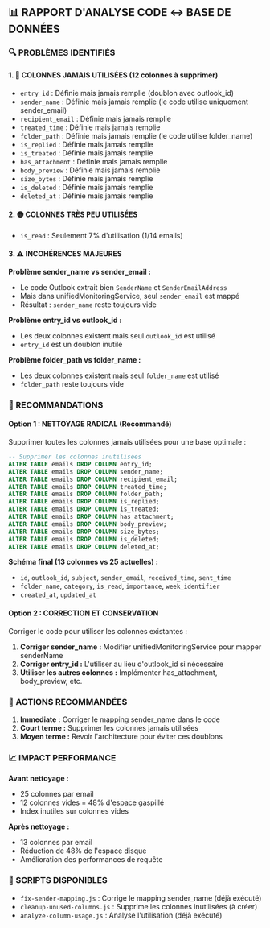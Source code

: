 ## 📊 RAPPORT D'ANALYSE CODE ↔ BASE DE DONNÉES

### 🔍 PROBLÈMES IDENTIFIÉS

#### 1. 🔴 COLONNES JAMAIS UTILISÉES (12 colonnes à supprimer)
- `entry_id` : Définie mais jamais remplie (doublon avec outlook_id)
- `sender_name` : Définie mais jamais remplie (le code utilise uniquement sender_email)
- `recipient_email` : Définie mais jamais remplie
- `treated_time` : Définie mais jamais remplie
- `folder_path` : Définie mais jamais remplie (le code utilise folder_name)
- `is_replied` : Définie mais jamais remplie
- `is_treated` : Définie mais jamais remplie  
- `has_attachment` : Définie mais jamais remplie
- `body_preview` : Définie mais jamais remplie
- `size_bytes` : Définie mais jamais remplie
- `is_deleted` : Définie mais jamais remplie
- `deleted_at` : Définie mais jamais remplie

#### 2. 🟡 COLONNES TRÈS PEU UTILISÉES
- `is_read` : Seulement 7% d'utilisation (1/14 emails)

#### 3. ⚠️ INCOHÉRENCES MAJEURES

**Problème sender_name vs sender_email :**
- Le code Outlook extrait bien `SenderName` et `SenderEmailAddress`
- Mais dans unifiedMonitoringService, seul `sender_email` est mappé
- Résultat : `sender_name` reste toujours vide

**Problème entry_id vs outlook_id :**
- Les deux colonnes existent mais seul `outlook_id` est utilisé
- `entry_id` est un doublon inutile

**Problème folder_path vs folder_name :**
- Les deux colonnes existent mais seul `folder_name` est utilisé
- `folder_path` reste toujours vide

### 🎯 RECOMMANDATIONS

#### Option 1 : NETTOYAGE RADICAL (Recommandé)
Supprimer toutes les colonnes jamais utilisées pour une base optimale :

```sql
-- Supprimer les colonnes inutilisées
ALTER TABLE emails DROP COLUMN entry_id;
ALTER TABLE emails DROP COLUMN sender_name;
ALTER TABLE emails DROP COLUMN recipient_email;
ALTER TABLE emails DROP COLUMN treated_time;
ALTER TABLE emails DROP COLUMN folder_path;
ALTER TABLE emails DROP COLUMN is_replied;
ALTER TABLE emails DROP COLUMN is_treated;
ALTER TABLE emails DROP COLUMN has_attachment;
ALTER TABLE emails DROP COLUMN body_preview;
ALTER TABLE emails DROP COLUMN size_bytes;
ALTER TABLE emails DROP COLUMN is_deleted;
ALTER TABLE emails DROP COLUMN deleted_at;
```

**Schéma final (13 colonnes vs 25 actuelles) :**
- `id`, `outlook_id`, `subject`, `sender_email`, `received_time`, `sent_time`
- `folder_name`, `category`, `is_read`, `importance`, `week_identifier`
- `created_at`, `updated_at`

#### Option 2 : CORRECTION ET CONSERVATION
Corriger le code pour utiliser les colonnes existantes :

1. **Corriger sender_name :** Modifier unifiedMonitoringService pour mapper senderName
2. **Corriger entry_id :** L'utiliser au lieu d'outlook_id si nécessaire
3. **Utiliser les autres colonnes :** Implémenter has_attachment, body_preview, etc.

### 🚀 ACTIONS RECOMMANDÉES

1. **Immediate :** Corriger le mapping sender_name dans le code
2. **Court terme :** Supprimer les colonnes jamais utilisées  
3. **Moyen terme :** Revoir l'architecture pour éviter ces doublons

### 📈 IMPACT PERFORMANCE

**Avant nettoyage :**
- 25 colonnes par email
- 12 colonnes vides = 48% d'espace gaspillé
- Index inutiles sur colonnes vides

**Après nettoyage :**
- 13 colonnes par email  
- Réduction de 48% de l'espace disque
- Amélioration des performances de requête

### 🔧 SCRIPTS DISPONIBLES

- `fix-sender-mapping.js` : Corrige le mapping sender_name (déjà exécuté)
- `cleanup-unused-columns.js` : Supprime les colonnes inutilisées (à créer)
- `analyze-column-usage.js` : Analyse l'utilisation (déjà exécuté)
